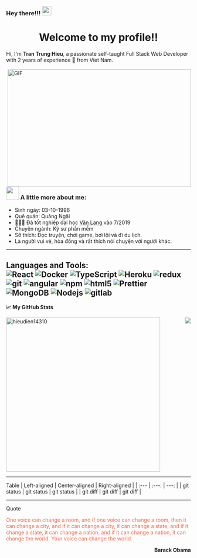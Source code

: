 ### Hey there!!! <img src="https://raw.githubusercontent.com/ShahriarShafin/ShahriarShafin/main/Assets/hi.gif" width="25px">
<h1 align="center">Welcome to my profile!!</h1>
Hi, I'm <b>Tran Trung Hieu</b>, a passionate self-taught Full Stack Web Developer with 2 years of experience 🚀 from Viet Nam.
<br>
<br>
<img align="right" alt="GIF" src="https://media1.tenor.com/images/9fb771fb621c29b0a2eae945b5ceeeb3/tenor.gif?itemid=19019116" width="500" height="320" />


### <img src="https://media.giphy.com/media/VgCDAzcKvsR6OM0uWg/giphy.gif" width="35px"> A little more about me: 
- Sinh ngày: 03-10-1996
- Quê quán: Quảng Ngãi
- 👨🏽‍💻 Đã tốt nghiệp đại học [Văn Lang](https://www.vanlanguni.edu.vn/) vào 7/2019
- Chuyên ngành: Kỹ sư phần mềm
- Sở thích: Đọc truyện, chơi game, bơi lội và đi du lịch. 
- Là người vui vẻ, hòa đồng và rất thích nói chuyện với người khác.
---
**Languages and Tools:**  
<img alt="React" src="https://img.shields.io/badge/-React-45b8d8?style=flat-square&logo=react&logoColor=white" />
<img alt="Docker" src="https://img.shields.io/badge/-Docker-46a2f1?style=flat-square&logo=docker&logoColor=white" />
<img alt="TypeScript" src="https://img.shields.io/badge/-TypeScript-007ACC?style=flat-square&logo=typescript&logoColor=white" />
<img alt="Heroku" src="https://img.shields.io/badge/-Heroku-430098?style=flat-square&logo=heroku&logoColor=white" />
<img alt="redux" src="https://img.shields.io/badge/-Redux-764ABC?style=flat-square&logo=redux&logoColor=white" />
<img alt="git" src="https://img.shields.io/badge/-Git-F05032?style=flat-square&logo=git&logoColor=white" />
<img alt="angular" src="https://img.shields.io/badge/-Angular-DD0031?style=flat-square&logo=angular&logoColor=white" />
<img alt="npm" src="https://img.shields.io/badge/-NPM-CB3837?style=flat-square&logo=npm&logoColor=white" />
<img alt="html5" src="https://img.shields.io/badge/-HTML5-E34F26?style=flat-square&logo=html5&logoColor=white" />
<img alt="Prettier" src="https://img.shields.io/badge/-Prettier-F7B93E?style=flat-square&logo=prettier&logoColor=white" />
<img alt="MongoDB" src="https://img.shields.io/badge/-MongoDB-13aa52?style=flat-square&logo=mongodb&logoColor=white" />
<img alt="Nodejs" src="https://img.shields.io/badge/-Nodejs-43853d?style=flat-square&logo=Node.js&logoColor=white" />
<img alt="gitlab" src="https://camo.githubusercontent.com/35b0a4cb52ffc87fc7c464f9f2527dec988b663d0ae86bf8d542ae5649bd2c9e/68747470733a2f2f696d672e736869656c64732e696f2f62616467652f2d4769744c61622d4643413132313f7374796c653d666c61742d737175617265266c6f676f3d6769746c6162" />
---

**📈 My GitHub Stats**


<p float="left">
    <img width="420px" src="https://github-readme-stats.vercel.app/api?username=hieudien14310&show_icons=true&theme=gotham" alt="hieudien14310" />
    <img align="right" src="https://github-readme-stats.vercel.app/api/top-langs/?username=hieudien14310&theme=gotham&layout=compact" />
</p>


---
Table 
| Left-aligned | Center-aligned | Right-aligned |
| :---         |     :---:      |          ---: |
| git status   | git status     | git status    |
| git diff     | git diff       | git diff      |


---
Quote
<p align="left" style="color:tomato;">One voice can change a room, and if one voice can change a room, then it can change a city, and if it can change a city, it can change a state, and if it change a state, it can change a nation, and if it can change a nation, it can change the world. Your voice can change the world.</p>
<p align="right"><b>Barack Obama</b></p>
  